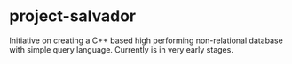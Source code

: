 # project-salvador
Initiative on creating a C++ based high performing non-relational database with simple query language. Currently is in very early stages.
